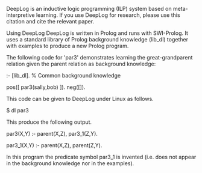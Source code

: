 DeepLog is an inductive logic programming (ILP) system based on meta-interpretive learning. If you use DeepLog for research, please use this citation and cite the relevant paper.

Using DeepLog
DeepLog is written in Prolog and runs with SWI-Prolog. It uses a standard library of Prolog background knowledge (lib_dl) together
with examples to produce a new Prolog program.

The following code for 'par3' demonstrates learning the great-grandparent relation given the parent relation as background knowledge:

:- [lib_dl].		% Common background knowledge

pos([
	par3(sally,bob)
]).
neg([]).

This code can be given to DeepLog under Linux as follows.

$ dl par3

This produce the following output.

par3(X,Y) :- parent(X,Z), par3_1(Z,Y).

par3_1(X,Y) :- parent(X,Z), parent(Z,Y).

In this program the predicate symbol par3_1 is invented (i.e. does not appear in the background knowledge nor in the examples).
